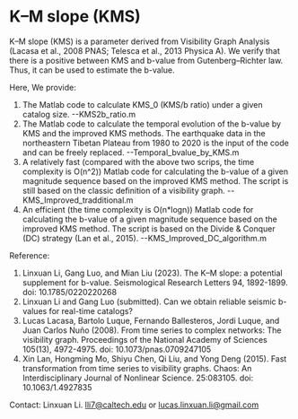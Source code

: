 # K–M slope (KMS)

K–M slope (KMS) is a parameter derived from Visibility Graph Analysis (Lacasa et al., 2008 PNAS; Telesca et al., 2013 Physica A).
We verify that there is a positive between KMS and b-value from Gutenberg–Richter law. Thus, it can be used to estimate the b-value.

Here, We provide:
1.  The Matlab code to calculate KMS_0 (KMS/b ratio) under a given catalog size. --KMS2b_ratio.m
2.  The Matlab code to calculate the temporal evolution of the b-value by KMS and the improved KMS methods. The earthquake data in the 
    northeastern Tibetan Plateau from 1980 to 2020 is the input of the code and can be freely replaced. --Temporal_bvalue_by_KMS.m
3.  A relatively fast (compared with the above two scrips, the time complexity is O(n^2)) Matlab code for calculating the b-value
    of a given magnitude sequence based on the improved KMS method. The script is still based on the classic definition of a
    visibility graph. --KMS_Improved_tradditional.m
5.  An efficient (the time complexity is O(n*logn)) Matlab code for calculating the b-value of a given magnitude sequence based on
    the improved KMS method. The script is based on the Divide & Conquer (DC) strategy (Lan et al., 2015). --KMS_Improved_DC_algorithm.m

Reference: 
1.  Linxuan Li, Gang Luo, and Mian Liu (2023). The K–M slope: a potential supplement for b-value. Seismological Research Letters 94, 1892-1899. doi: 10.1785/0220220268
2.  Linxuan Li and Gang Luo (submitted). Can we obtain reliable seismic b-values for real-time catalogs?
3.  Lucas Lacasa, Bartolo Luque, Fernando Ballesteros, Jordi Luque, and Juan Carlos Nuño (2008). From time series to complex networks: The visibility graph. Proceedings of the National Academy of Sciences 105(13), 4972-4975. doi: 10.1073/pnas.0709247105
4.  Xin Lan, Hongming Mo, Shiyu Chen, Qi Liu, and Yong Deng (2015). Fast transformation from time series to visibility graphs. Chaos: An Interdisciplinary Journal of Nonlinear Science. 25:083105. doi: 10.1063/1.4927835


Contact: Linxuan Li.  lli7@caltech.edu or lucas.linxuan.li@gmail.com
